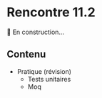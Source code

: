 # Rencontre 11.2

🚧 En construction...

## Contenu
- Pratique (révision)  
    - Tests unitaires 
    - Moq 
